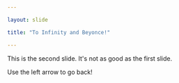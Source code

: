 ```yaml
---

layout: slide

title: "To Infinity and Beyonce!"

---
```


This is the second slide.  It's not as good as the first slide.

Use the left arrow to go back!
